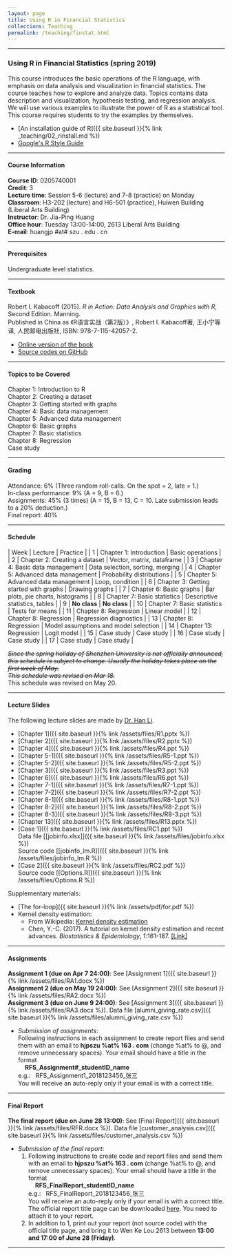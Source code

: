 ```yaml
---
layout: page
title: Using R in Financial Statistics
collections: Teaching
permalink: /teaching/finstat.html
---
```


---
### Using R in Financial Statistics (spring 2019)

This course introduces the basic operations of the R language, with emphasis on data analysis and visualization in financial statistics. The course teaches how to explore and analyze data. Topics contains data description and visualization, hypothesis testing, and regression analysis. We will use various examples to illustrate the power of R as a statistical tool. This course requires students to try the examples by themselves.

* [An installation guide of R]({{ site.baseurl }}{% link _teaching/02_rinstall.md %})   
* [Google's R Style Guide](https://google.github.io/styleguide/Rguide.xml)   

---
#### Course Information

**Course ID**: 0205740001   
**Credit**: 3      
**Lecture time**: Session 5-6 (lecture) and 7-8 (practice) on Monday    
**Classroom**: H3-202 (lecture) and H6-501 (practice), Huiwen Building (Liberal Arts Building)   
**Instructor**: Dr. Jia-Ping Huang   
**Office hour**: Tuesday 13:00-14:00, 2613 Liberal Arts Building    
**E-mail**: huangjp #at# szu . edu . cn

---
#### Prerequisites

Undergraduate level statistics.

---
#### Textbook

Robert I. Kabacoff (2015). *R in Action: Data Analysis and Graphics with R*, Second Edition. Manning.   
Published in China as 《R语言实战（第2版）》, Robert I. Kabacoff著, 王小宁等译, 人民邮电出版社, ISBN: 978-7-115-42057-2.

* [Online version of the book](https://www.manning.com/books/r-in-action-second-edition)   
* [Source codes on GitHub](https://github.com/kabacoff/RiA2)

---
#### Topics to be Covered

Chapter 1: Introduction to R     
Chapter 2: Creating a dataset   
Chapter 3: Getting started with graphs    
Chapter 4: Basic data management   
Chapter 5: Advanced data management   
Chapter 6: Basic graphs   
Chapter 7: Basic statistics   
Chapter 8: Regression   
Case study   

---
#### Grading

Attendance: 6% (Three random roll-calls. On the spot = 2, late = 1.)     
In-class performance: 9% (A = 9, B = 6.)   
Assignments: 45% (3 times) (A = 15, B = 13, C = 10. Late submission leads to a 20% deduction.)     
Final report: 40%   

---
#### Schedule

| Week | Lecture | Practice |
| 1 | Chapter 1: Introduction | Basic operations |
| 2 | Chapter 2: Creating a dataset | Vector, matrix, dataframe |
| 3 | Chapter 4: Basic data management | Data selection, sorting, merging |
| 4 | Chapter 5: Advanced data management | Probability distributions |
| 5 | Chapter 5: Advanced data management | Loop, condition |
| 6 | Chapter 3: Getting started with graphs | Drawing graphs |
| 7 | Chapter 6: Basic graphs | Bar plots, pie charts, histograms |
| 8 | Chapter 7: Basic statistics | Descriptive statistics, tables |
| 9 | **No class** | **No class** |
| 10 | Chapter 7: Basic statistics | Tests for means |
| 11 | Chapter 8: Regression | Linear model |
| 12 | Chapter 8: Regression | Regression diagnostics |
| 13 | Chapter 8: Regression | Model assumptions and model selection |
| 14 | Chapter 13: Regression | Logit model |
| 15 | Case study | Case study |
| 16 | Case study | Case study |
| 17 | Case study | Case study |

~~*Since the spring holiday of Shenzhen University is not officially announced, this schedule is subject to change. Usually the holiday takes place on the first week of May.*~~   
~~*This schedule was revised on Mar 18.*~~   
This schedule was revised on May 20.   

---
#### Lecture Slides

The following lecture slides are made by [Dr. Han Li](http://bs.szu.edu.cn/?Teacher82/139.html).

* [Chapter 1]({{ site.baseurl }}{% link /assets/files/R1.pptx %})
* [Chapter 2]({{ site.baseurl }}{% link /assets/files/R2.pptx %})
* [Chapter 4]({{ site.baseurl }}{% link /assets/files/R4.ppt %})
* [Chapter 5-1]({{ site.baseurl }}{% link /assets/files/R5-1.ppt %})
* [Chapter 5-2]({{ site.baseurl }}{% link /assets/files/R5-2.ppt %})   
* [Chapter 3]({{ site.baseurl }}{% link /assets/files/R3.ppt %})   
* [Chapter 6]({{ site.baseurl }}{% link /assets/files/R6.ppt %})   
* [Chapter 7-1]({{ site.baseurl }}{% link /assets/files/R7-1.ppt %})   
* [Chapter 7-2]({{ site.baseurl }}{% link /assets/files/R7-2.ppt %})   
* [Chapter 8-1]({{ site.baseurl }}{% link /assets/files/R8-1.ppt %})   
* [Chapter 8-2]({{ site.baseurl }}{% link /assets/files/R8-2.ppt %})   
* [Chapter 8-3]({{ site.baseurl }}{% link /assets/files/R8-3.ppt %})   
* [Chapter 13]({{ site.baseurl }}{% link /assets/files/R13.pptx %})   
* [Case 1]({{ site.baseurl }}{% link /assets/files/RC1.ppt %})   
  Data file [[jobinfo.xlsx]]({{ site.baseurl }}{% link /assets/files/jobinfo.xlsx %})   
  Source code [[jobinfo_lm.R]]({{ site.baseurl }}{% link /assets/files/jobinfo_lm.R %})   
* [Case 2]({{ site.baseurl }}{% link /assets/files/RC2.pdf %})   
  Source code [[Options.R]]({{ site.baseurl }}{% link /assets/files/Options.R %})


Supplementary materials:

* [The for-loop]({{ site.baseurl }}{% link /assets/pdf/for.pdf %})   
* Kernel density estimation:   
  - From Wikipedia: [Kernel density estimation](https://en.wikipedia.org/wiki/Kernel_density_estimation)   
  - Chen, Y.-C. (2017). A tutorial on kernel density estimation and recent advances. *Biostatistics & Epidemiology*, 1:161-187. [[Link]](https://www.tandfonline.com/doi/full/10.1080/24709360.2017.1396742)   


---
#### Assignments

**Assignment 1 (due on Apr 7 24:00)**: See [Assignment 1]({{ site.baseurl }}{% link /assets/files/RA1.docx %})    
**Assignment 2 (due on May 19 24:00)**: See [Assignment 2]({{ site.baseurl }}{% link /assets/files/RA2.docx %})       
**Assignment 3 (due on June 9 24:00)**: See [Assignment 3]({{ site.baseurl }}{% link /assets/files/RA3.docx %}). Data file [alumni_giving_rate.csv]({{ site.baseurl }}{% link /assets/files/alumni_giving_rate.csv %})       

* *Submission of assignments*:   
  Following instructions in each assignment to create report files and send them with an email to **hjpszu %at% 163 . com** (change %at% to @, and remove unnecessary spaces). Your email should have a title in the format   
  &nbsp; &nbsp; **RFS_Assignment#_studentID_name**   
  e.g.: &nbsp; RFS_Assignment1_2018123456_张三   
  You will receive an auto-reply only if your email is with a correct title.

---
#### Final Report

**The final report (due on June 28 13:00)**: See [Final Report]({{ site.baseurl }}{% link /assets/files/RFR.docx %}). Data file [customer_analysis.csv]({{ site.baseurl }}{% link /assets/files/customer_analysis.csv %})

* *Submission of the final report*:   
  1. Following instructions to create code and report files and send them with an email to **hjpszu %at% 163 . com** (change %at% to @, and remove unnecessary spaces). Your email should have a title in the format   
  &nbsp; &nbsp; **RFS_FinalReport_studentID_name**   
  e.g.: &nbsp; RFS_FinalReport_2018123456_张三   
  You will receive an auto-reply only if your email is with a correct title.   
  The official report title page can be downloaded [here](https://jwb.szu.edu.cn/info/1074/1077.htm). You need to attach it to your report.
  2. In addition to 1, print out your report (not source code) with the official title page, and bring it to Wen Ke Lou 2613 between **13:00 and 17:00 of June 28 (Friday)**.


---
